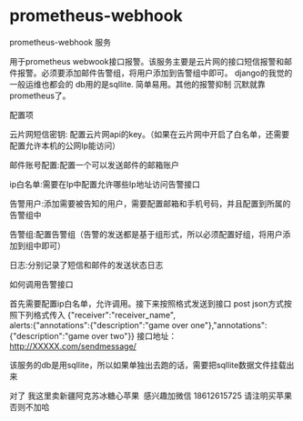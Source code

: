# prometheus-webhook
prometheus-webhook 服务

用于prometheus webwook接口报警。该服务主要是云片网的接口短信报警和邮件报警。必须要添加邮件告警组，将用户添加到告警组中即可。
django的我觉的一般运维也都会的 db用的是sqllite. 简单易用。其他的报警抑制 沉默就靠prometheus了。

配置项

云片网短信密钥: 配置云片网api的key。（如果在云片网中开启了白名单，还需要配置允许本机的公网Ip能访问）

邮件账号配置:配置一个可以发送邮件的邮箱账户

ip白名单:需要在Ip中配置允许哪些Ip地址访问告警接口

告警用户:添加需要被告知的用户，需要配置邮箱和手机号码，并且配置到所属的告警组中

告警组:配置告警组（告警的发送都是基于组形式，所以必须配置好组，将用户添加到组中即可）

日志:分别记录了短信和邮件的发送状态日志

如何调用告警接口

首先需要配置ip白名单，允许调用。接下来按照格式发送到接口
post json方式按照下列格式传入 {"receiver":"receiver_name",\
alerts:{"annotations":{"description":"game over one"},"annotations": {"description":"game over two"}}
接口地址：http://XXXXX.com/sendmessage/ 

该服务的db是用sqllite，所以如果单独出去跑的话，需要把sqllite数据文件挂载出来

对了 我这里卖新疆阿克苏冰糖心苹果  感兴趣加微信 18612615725 请注明买苹果 否则不加哈


